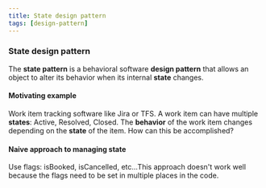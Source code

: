 ```yaml
---
title: State design pattern
tags: [design-pattern]
---
```


### State design pattern

The **state pattern** is a behavioral software **design pattern** that allows an object to alter its behavior when its internal **state** changes.

#### Motivating example
Work item tracking software like Jira or TFS.  A work item can have multiple **states**: Active, Resolved, Closed. The **behavior** of the work item changes depending on the **state** of the item. How can this be accomplished?

#### Naive approach to managing state
 Use flags: isBooked, isCancelled, etc...This approach doesn't work well because the flags need to be set in multiple places in the code.  
